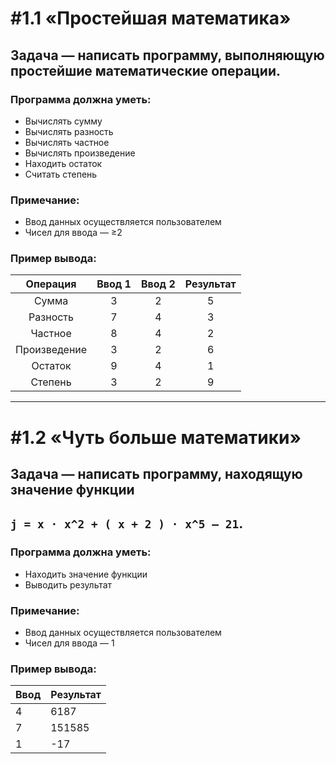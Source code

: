 # #1.1 «Простейшая математика»

## Задача — написать программу, выполняющую простейшие математические операции.

### Программа должна уметь:

- Вычислять сумму
- Вычислять разность
- Вычислять частное
- Вычислять произведение
- Находить остаток
- Считать степень

### Примечание:

- Ввод данных осуществляется пользователем
- Чисел для ввода — ≥2

### Пример вывода:


| Операция | Ввод 1 | Ввод 2 | Результат |
| :---: | :---: | :---: | :---: |
| Сумма | 3 | 2 | 5 |
| Разность | 7 | 4 | 3 |
| Частное | 8 | 4 | 2 |
| Произведение | 3 | 2 | 6 |
| Остаток | 9 | 4 | 1 |
| Степень | 3 | 2 | 9 |
---
# #1.2 «Чуть больше математики»

## Задача — написать программу, находящую значение функции
## `j = x · x^2 + ( x + 2 ) · x^5 – 21`.

### Программа должна уметь:

- Находить значение функции
- Выводить результат

### Примечание:

- Ввод данных осуществляется пользователем
- Чисел для ввода — 1

### Пример вывода:

| Ввод | Результат |
| --- | --- |
| 4 | 6187 |
| 7 | 151585 |
| 1 | -17 |
